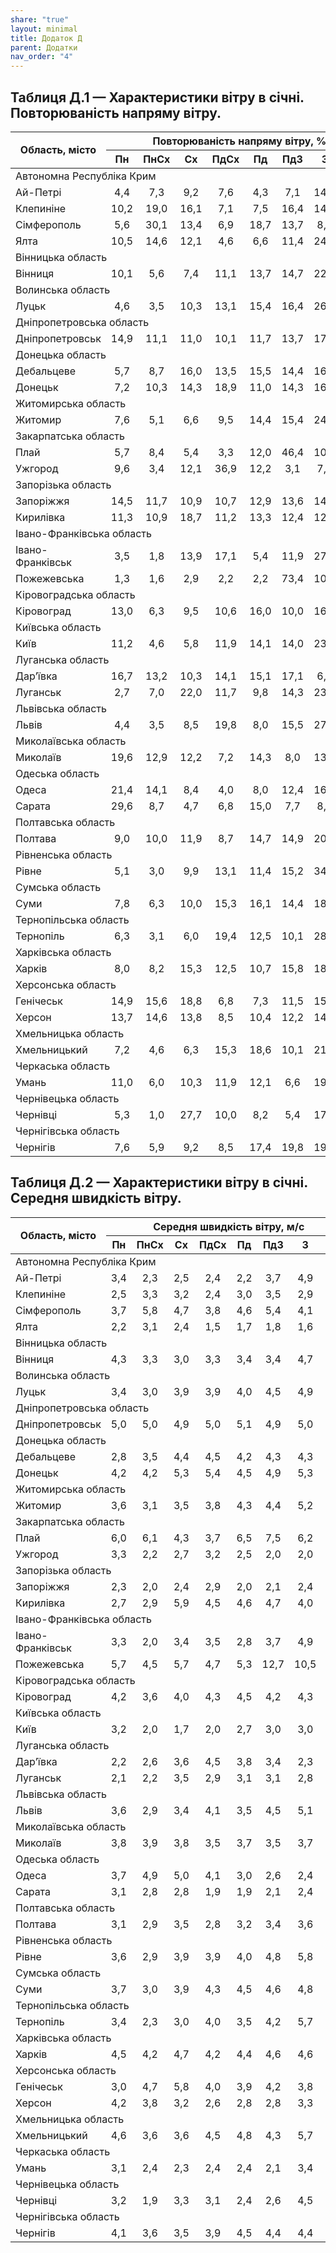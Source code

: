 ```yaml
---
share: "true"
layout: minimal
title: Додаток Д
parent: Додатки
nav_order: "4"
---
```



## Таблиця Д.1 — Характеристики вітру в січні. Повторюваність напряму вітру.

<table>
<thead>
  <tr>
    <th rowspan="2">Область, місто</th>
    <th colspan="8">Повторюваність напряму вітру, %</th>
  </tr>
  <tr>
    <th>Пн</th>
    <th>ПнСх</th>
    <th>Сх</th>
    <th>ПдСх</th>
    <th>Пд</th>
    <th>ПдЗ</th>
    <th>З</th>
    <th>ПнЗ</th>
  </tr>
</thead>
<tbody>
  <tr>
    <td colspan="9">Автономна Республіка Крим</td>
  </tr>
  <tr>
    <td>Ай-Петрі</td>
    <td style="text-align: center;">4,4</td>
    <td style="text-align: center;">7,3</td>
    <td style="text-align: center;">9,2</td>
    <td style="text-align: center;">7,6</td>
    <td style="text-align: center;">4,3</td>
    <td style="text-align: center;">7,1</td>
    <td style="text-align: center;">14,6</td>
    <td style="text-align: center;">45,5</td>
  </tr>
  <tr>
    <td>Клепиніне</td>
    <td style="text-align: center;">10,2</td>
    <td style="text-align: center;">19,0</td>
    <td style="text-align: center;">16,1</td>
    <td style="text-align: center;">7,1</td>
    <td style="text-align: center;">7,5</td>
    <td style="text-align: center;">16,4</td>
    <td style="text-align: center;">14,3</td>
    <td style="text-align: center;">9,4</td>
  </tr>
  <tr>
    <td>Сімферополь</td>
    <td style="text-align: center;">5,6</td>
    <td style="text-align: center;">30,1</td>
    <td style="text-align: center;">13,4</td>
    <td style="text-align: center;">6,9</td>
    <td style="text-align: center;">18,7</td>
    <td style="text-align: center;">13,7</td>
    <td style="text-align: center;">8,2</td>
    <td style="text-align: center;">3,4</td>
  </tr>
  <tr>
    <td>Ялта</td>
    <td style="text-align: center;">10,5</td>
    <td style="text-align: center;">14,6</td>
    <td style="text-align: center;">12,1</td>
    <td style="text-align: center;">4,6</td>
    <td style="text-align: center;">6,6</td>
    <td style="text-align: center;">11,4</td>
    <td style="text-align: center;">24,0</td>
    <td style="text-align: center;">16,2</td>
  </tr>
  <tr>
    <td colspan="9">Вінницька область</td>
  </tr>
  <tr>
    <td>Вінниця</td>
    <td style="text-align: center;">10,1</td>
    <td style="text-align: center;">5,6</td>
    <td style="text-align: center;">7,4</td>
    <td style="text-align: center;">11,1</td>
    <td style="text-align: center;">13,7</td>
    <td style="text-align: center;">14,7</td>
    <td style="text-align: center;">22,6</td>
    <td style="text-align: center;">14,8</td>
  </tr>
  <tr>
    <td colspan="9">Волинська область</td>
  </tr>
  <tr>
    <td>Луцьк</td>
    <td style="text-align: center;">4,6</td>
    <td style="text-align: center;">3,5</td>
    <td style="text-align: center;">10,3</td>
    <td style="text-align: center;">13,1</td>
    <td style="text-align: center;">15,4</td>
    <td style="text-align: center;">16,4</td>
    <td style="text-align: center;">26,1</td>
    <td style="text-align: center;">10,6</td>
  </tr>
  <tr>
    <td colspan="9">Дніпропетровська область</td>
  </tr>
  <tr>
    <td>Дніпропетровськ</td>
    <td style="text-align: center;">14,9</td>
    <td style="text-align: center;">11,1</td>
    <td style="text-align: center;">11,0</td>
    <td style="text-align: center;">10,1</td>
    <td style="text-align: center;">11,7</td>
    <td style="text-align: center;">13,7</td>
    <td style="text-align: center;">17,6</td>
    <td style="text-align: center;">9,9</td>
  </tr>
  <tr>
    <td colspan="9">Донецька область</td>
  </tr>
  <tr>
    <td>Дебальцеве</td>
    <td style="text-align: center;">5,7</td>
    <td style="text-align: center;">8,7</td>
    <td style="text-align: center;">16,0</td>
    <td style="text-align: center;">13,5</td>
    <td style="text-align: center;">15,5</td>
    <td style="text-align: center;">14,4</td>
    <td style="text-align: center;">16,5</td>
    <td style="text-align: center;">9,7</td>
  </tr>
  <tr>
    <td>Донецьк</td>
    <td style="text-align: center;">7,2</td>
    <td style="text-align: center;">10,3</td>
    <td style="text-align: center;">14,3</td>
    <td style="text-align: center;">18,9</td>
    <td style="text-align: center;">11,0</td>
    <td style="text-align: center;">14,3</td>
    <td style="text-align: center;">16,6</td>
    <td style="text-align: center;">7,4</td>
  </tr>
  <tr>
    <td colspan="9">Житомирська область</td>
  </tr>
  <tr>
    <td>Житомир</td>
    <td style="text-align: center;">7,6</td>
    <td style="text-align: center;">5,1</td>
    <td style="text-align: center;">6,6</td>
    <td style="text-align: center;">9,5</td>
    <td style="text-align: center;">14,4</td>
    <td style="text-align: center;">15,4</td>
    <td style="text-align: center;">24,0</td>
    <td style="text-align: center;">17,4</td>
  </tr>
  <tr>
    <td colspan="9">Закарпатська область</td>
  </tr>
  <tr>
    <td>Плай</td>
    <td style="text-align: center;">5,7</td>
    <td style="text-align: center;">8,4</td>
    <td style="text-align: center;">5,4</td>
    <td style="text-align: center;">3,3</td>
    <td style="text-align: center;">12,0</td>
    <td style="text-align: center;">46,4</td>
    <td style="text-align: center;">10,3</td>
    <td style="text-align: center;">8,5</td>
  </tr>
  <tr>
    <td>Ужгород</td>
    <td style="text-align: center;">9,6</td>
    <td style="text-align: center;">3,4</td>
    <td style="text-align: center;">12,1</td>
    <td style="text-align: center;">36,9</td>
    <td style="text-align: center;">12,2</td>
    <td style="text-align: center;">3,1</td>
    <td style="text-align: center;">7,3</td>
    <td style="text-align: center;">15,4</td>
  </tr>
  <tr>
    <td colspan="9">Запорізька область</td>
  </tr>
  <tr>
    <td>Запоріжжя</td>
    <td style="text-align: center;">14,5</td>
    <td style="text-align: center;">11,7</td>
    <td style="text-align: center;">10,9</td>
    <td style="text-align: center;">10,7</td>
    <td style="text-align: center;">12,9</td>
    <td style="text-align: center;">13,6</td>
    <td style="text-align: center;">14,9</td>
    <td style="text-align: center;">10,8</td>
  </tr>
  <tr>
    <td>Кирилівка</td>
    <td style="text-align: center;">11,3</td>
    <td style="text-align: center;">10,9</td>
    <td style="text-align: center;">18,7</td>
    <td style="text-align: center;">11,2</td>
    <td style="text-align: center;">13,3</td>
    <td style="text-align: center;">12,4</td>
    <td style="text-align: center;">12,9</td>
    <td style="text-align: center;">9,3</td>
  </tr>
  <tr>
    <td colspan="9">Івано-Франківська область</td>
  </tr>
  <tr>
    <td>Івано-Франківськ</td>
    <td style="text-align: center;">3,5</td>
    <td style="text-align: center;">1,8</td>
    <td style="text-align: center;">13,9</td>
    <td style="text-align: center;">17,1</td>
    <td style="text-align: center;">5,4</td>
    <td style="text-align: center;">11,9</td>
    <td style="text-align: center;">27,1</td>
    <td style="text-align: center;">19,3</td>
  </tr>
  <tr>
    <td>Пожежевська</td>
    <td style="text-align: center;">1,3</td>
    <td style="text-align: center;">1,6</td>
    <td style="text-align: center;">2,9</td>
    <td style="text-align: center;">2,2</td>
    <td style="text-align: center;">2,2</td>
    <td style="text-align: center;">73,4</td>
    <td style="text-align: center;">10,4</td>
    <td style="text-align: center;">6,0</td>
  </tr>
  <tr>
    <td colspan="9">Кіровоградська область</td>
  </tr>
  <tr>
    <td>Кіровоград</td>
    <td style="text-align: center;">13,0</td>
    <td style="text-align: center;">6,3</td>
    <td style="text-align: center;">9,5</td>
    <td style="text-align: center;">10,6</td>
    <td style="text-align: center;">16,0</td>
    <td style="text-align: center;">10,0</td>
    <td style="text-align: center;">16,8</td>
    <td style="text-align: center;">17,8</td>
  </tr>
  <tr>
    <td colspan="9">Київська область</td>
  </tr>
  <tr>
    <td>Київ</td>
    <td style="text-align: center;">11,2</td>
    <td style="text-align: center;">4,6</td>
    <td style="text-align: center;">5,8</td>
    <td style="text-align: center;">11,9</td>
    <td style="text-align: center;">14,1</td>
    <td style="text-align: center;">14,0</td>
    <td style="text-align: center;">23,5</td>
    <td style="text-align: center;">14,9</td>
  </tr>
  <tr>
    <td colspan="9">Луганська область</td>
  </tr>
  <tr>
    <td>Дар’ївка </td>
    <td style="text-align: center;">16,7</td>
    <td style="text-align: center;">13,2</td>
    <td style="text-align: center;">10,3</td>
    <td style="text-align: center;">14,1</td>
    <td style="text-align: center;">15,1</td>
    <td style="text-align: center;">17,1</td>
    <td style="text-align: center;">6,6</td>
    <td style="text-align: center;">6,9</td>
  </tr>
  <tr>
    <td>Луганськ </td>
    <td style="text-align: center;">2,7</td>
    <td style="text-align: center;">7,0</td>
    <td style="text-align: center;">22,0</td>
    <td style="text-align: center;">11,7</td>
    <td style="text-align: center;">9,8</td>
    <td style="text-align: center;">14,3</td>
    <td style="text-align: center;">23,8</td>
    <td style="text-align: center;">8,7</td>
  </tr>
  <tr>
    <td colspan="9">Львівська область</td>
  </tr>
  <tr>
    <td>Львів</td>
    <td style="text-align: center;">4,4</td>
    <td style="text-align: center;">3,5</td>
    <td style="text-align: center;">8,5</td>
    <td style="text-align: center;">19,8</td>
    <td style="text-align: center;">8,0</td>
    <td style="text-align: center;">15,5</td>
    <td style="text-align: center;">27,9</td>
    <td style="text-align: center;">12,4</td>
  </tr>
  <tr>
    <td colspan="9">Миколаївська область</td>
  </tr>
  <tr>
    <td>Миколаїв</td>
    <td style="text-align: center;">19,6</td>
    <td style="text-align: center;">12,9</td>
    <td style="text-align: center;">12,2</td>
    <td style="text-align: center;">7,2</td>
    <td style="text-align: center;">14,3</td>
    <td style="text-align: center;">8,0</td>
    <td style="text-align: center;">13,0</td>
    <td style="text-align: center;">12,8</td>
  </tr>
  <tr>
    <td colspan="9">Одеська область</td>
  </tr>
  <tr>
    <td>Одеса</td>
    <td style="text-align: center;">21,4</td>
    <td style="text-align: center;">14,1</td>
    <td style="text-align: center;">8,4</td>
    <td style="text-align: center;">4,0</td>
    <td style="text-align: center;">8,0</td>
    <td style="text-align: center;">12,4</td>
    <td style="text-align: center;">16,3</td>
    <td style="text-align: center;">15,4</td>
  </tr>
  <tr>
    <td>Сарата</td>
    <td style="text-align: center;">29,6</td>
    <td style="text-align: center;">8,7</td>
    <td style="text-align: center;">4,7</td>
    <td style="text-align: center;">6,8</td>
    <td style="text-align: center;">15,0</td>
    <td style="text-align: center;">7,7</td>
    <td style="text-align: center;">8,2</td>
    <td style="text-align: center;">19,3</td>
  </tr>
  <tr>
    <td colspan="9">Полтавська область</td>
  </tr>
  <tr>
    <td>Полтава</td>
    <td style="text-align: center;">9,0</td>
    <td style="text-align: center;">10,0</td>
    <td style="text-align: center;">11,9</td>
    <td style="text-align: center;">8,7</td>
    <td style="text-align: center;">14,7</td>
    <td style="text-align: center;">14,9</td>
    <td style="text-align: center;">20,2</td>
    <td style="text-align: center;">10,6</td>
  </tr>
  <tr>
    <td colspan="9">Рівненська область</td>
  </tr>
  <tr>
    <td>Рівне</td>
    <td style="text-align: center;">5,1</td>
    <td style="text-align: center;">3,0</td>
    <td style="text-align: center;">9,9</td>
    <td style="text-align: center;">13,1</td>
    <td style="text-align: center;">11,4</td>
    <td style="text-align: center;">15,2</td>
    <td style="text-align: center;">34,2</td>
    <td style="text-align: center;">8,1</td>
  </tr>
  <tr>
    <td colspan="9">Сумська область</td>
  </tr>
  <tr>
    <td>Суми</td>
    <td style="text-align: center;">7,8</td>
    <td style="text-align: center;">6,3</td>
    <td style="text-align: center;">10,0</td>
    <td style="text-align: center;">15,3</td>
    <td style="text-align: center;">16,1</td>
    <td style="text-align: center;">14,4</td>
    <td style="text-align: center;">18,6</td>
    <td style="text-align: center;">11,5</td>
  </tr>
  <tr>
    <td colspan="9">Тернопільська область</td>
  </tr>
  <tr>
    <td>Тернопіль</td>
    <td style="text-align: center;">6,3</td>
    <td style="text-align: center;">3,1</td>
    <td style="text-align: center;">6,0</td>
    <td style="text-align: center;">19,4</td>
    <td style="text-align: center;">12,5</td>
    <td style="text-align: center;">10,1</td>
    <td style="text-align: center;">28,6</td>
    <td style="text-align: center;">14,0</td>
  </tr>
  <tr>
    <td colspan="9">Харківська область</td>
  </tr>
  <tr>
    <td>Харків</td>
    <td style="text-align: center;">8,0</td>
    <td style="text-align: center;">8,2</td>
    <td style="text-align: center;">15,3</td>
    <td style="text-align: center;">12,5</td>
    <td style="text-align: center;">10,7</td>
    <td style="text-align: center;">15,8</td>
    <td style="text-align: center;">18,9</td>
    <td style="text-align: center;">10,6</td>
  </tr>
  <tr>
    <td colspan="9">Херсонська область</td>
  </tr>
  <tr>
    <td>Генічеськ</td>
    <td style="text-align: center;">14,9</td>
    <td style="text-align: center;">15,6</td>
    <td style="text-align: center;">18,8</td>
    <td style="text-align: center;">6,8</td>
    <td style="text-align: center;">7,3</td>
    <td style="text-align: center;">11,5</td>
    <td style="text-align: center;">15,3</td>
    <td style="text-align: center;">9,8</td>
  </tr>
  <tr>
    <td>Херсон</td>
    <td style="text-align: center;">13,7</td>
    <td style="text-align: center;">14,6</td>
    <td style="text-align: center;">13,8</td>
    <td style="text-align: center;">8,5</td>
    <td style="text-align: center;">10,4</td>
    <td style="text-align: center;">12,2</td>
    <td style="text-align: center;">14,9</td>
    <td style="text-align: center;">11,9</td>
  </tr>
  <tr>
    <td colspan="9">Хмельницька область</td>
  </tr>
  <tr>
    <td>Хмельницький</td>
    <td style="text-align: center;">7,2</td>
    <td style="text-align: center;">4,6</td>
    <td style="text-align: center;">6,3</td>
    <td style="text-align: center;">15,3</td>
    <td style="text-align: center;">18,6</td>
    <td style="text-align: center;">10,1</td>
    <td style="text-align: center;">21,2</td>
    <td style="text-align: center;">16,7</td>
  </tr>
  <tr>
    <td colspan="9">Черкаська область</td>
  </tr>
  <tr>
    <td>Умань</td>
    <td style="text-align: center;">11,0</td>
    <td style="text-align: center;">6,0</td>
    <td style="text-align: center;">10,3</td>
    <td style="text-align: center;">11,9</td>
    <td style="text-align: center;">12,1</td>
    <td style="text-align: center;">6,6</td>
    <td style="text-align: center;">19,7</td>
    <td style="text-align: center;">22,4</td>
  </tr>
  <tr>
    <td colspan="9">Чернівецька область</td>
  </tr>
  <tr>
    <td>Чернівці</td>
    <td style="text-align: center;">5,3</td>
    <td style="text-align: center;">1,0</td>
    <td style="text-align: center;">27,7</td>
    <td style="text-align: center;">10,0</td>
    <td style="text-align: center;">8,2</td>
    <td style="text-align: center;">5,4</td>
    <td style="text-align: center;">17,4</td>
    <td style="text-align: center;">25,0</td>
  </tr>
  <tr>
    <td colspan="9">Чернігівська область</td>
  </tr>
  <tr>
    <td>Чернігів</td>
    <td style="text-align: center;">7,6</td>
    <td style="text-align: center;">5,9</td>
    <td style="text-align: center;">9,2</td>
    <td style="text-align: center;">8,5</td>
    <td style="text-align: center;">17,4</td>
    <td style="text-align: center;">19,8</td>
    <td style="text-align: center;">19,7</td>
    <td style="text-align: center;">11,9</td>
  </tr>
</tbody>
</table>

## Таблиця Д.2 — Характеристики вітру в січні. Середня швидкість вітру.

<table>
<thead>
  <tr>
    <th rowspan="2">Область, місто</th>
    <th colspan="8">Середня швидкість вітру, м/с</th>
  </tr>
  <tr>
    <th>Пн</th>
    <th>ПнСх</th>
    <th>Сх</th>
    <th>ПдСх</th>
    <th>Пд</th>
    <th>ПдЗ</th>
    <th>З</th>
    <th>ПнЗ</th>
  </tr>
</thead>
<tbody>
  <tr>
    <td colspan="9">Автономна Республіка Крим</td>
  </tr>
  <tr>
    <td>Ай-Петрі</td>
    <td style="text-align: center;">3,4</td>
    <td style="text-align: center;">2,3</td>
    <td style="text-align: center;">2,5</td>
    <td style="text-align: center;">2,4</td>
    <td style="text-align: center;">2,2</td>
    <td style="text-align: center;">3,7</td>
    <td style="text-align: center;">4,9</td>
    <td style="text-align: center;">6,7</td>
  </tr>
  <tr>
    <td>Клепиніне</td>
    <td style="text-align: center;">2,5</td>
    <td style="text-align: center;">3,3</td>
    <td style="text-align: center;">3,2</td>
    <td style="text-align: center;">2,4</td>
    <td style="text-align: center;">3,0</td>
    <td style="text-align: center;">3,5</td>
    <td style="text-align: center;">2,9</td>
    <td style="text-align: center;">2,8</td>
  </tr>
  <tr>
    <td>Сімферополь</td>
    <td style="text-align: center;">3,7</td>
    <td style="text-align: center;">5,8</td>
    <td style="text-align: center;">4,7</td>
    <td style="text-align: center;">3,8</td>
    <td style="text-align: center;">4,6</td>
    <td style="text-align: center;">5,4</td>
    <td style="text-align: center;">4,1</td>
    <td style="text-align: center;">3,7</td>
  </tr>
  <tr>
    <td>Ялта</td>
    <td style="text-align: center;">2,2</td>
    <td style="text-align: center;">3,1</td>
    <td style="text-align: center;">2,4</td>
    <td style="text-align: center;">1,5</td>
    <td style="text-align: center;">1,7</td>
    <td style="text-align: center;">1,8</td>
    <td style="text-align: center;">1,6</td>
    <td style="text-align: center;">2,1</td>
  </tr>
  <tr>
    <td colspan="9">Вінницька область</td>
  </tr>
  <tr>
    <td>Вінниця</td>
    <td style="text-align: center;">4,3</td>
    <td style="text-align: center;">3,3</td>
    <td style="text-align: center;">3,0</td>
    <td style="text-align: center;">3,3</td>
    <td style="text-align: center;">3,4</td>
    <td style="text-align: center;">3,4</td>
    <td style="text-align: center;">4,7</td>
    <td style="text-align: center;">5,0</td>
  </tr>
  <tr>
    <td colspan="9">Волинська область</td>
  </tr>
  <tr>
    <td>Луцьк</td>
    <td style="text-align: center;">3,4</td>
    <td style="text-align: center;">3,0</td>
    <td style="text-align: center;">3,9</td>
    <td style="text-align: center;">3,9</td>
    <td style="text-align: center;">4,0</td>
    <td style="text-align: center;">4,5</td>
    <td style="text-align: center;">4,9</td>
    <td style="text-align: center;">4,5</td>
  </tr>
  <tr>
    <td colspan="9">Дніпропетровська область</td>
  </tr>
  <tr>
    <td>Дніпропетровськ</td>
    <td style="text-align: center;">5,0</td>
    <td style="text-align: center;">5,0</td>
    <td style="text-align: center;">4,9</td>
    <td style="text-align: center;">5,0</td>
    <td style="text-align: center;">5,1</td>
    <td style="text-align: center;">4,9</td>
    <td style="text-align: center;">5,0</td>
    <td style="text-align: center;">5,6</td>
  </tr>
  <tr>
    <td colspan="9">Донецька область</td>
  </tr>
  <tr>
    <td>Дебальцеве</td>
    <td style="text-align: center;">2,8</td>
    <td style="text-align: center;">3,5</td>
    <td style="text-align: center;">4,4</td>
    <td style="text-align: center;">4,5</td>
    <td style="text-align: center;">4,2</td>
    <td style="text-align: center;">4,3</td>
    <td style="text-align: center;">4,3</td>
    <td style="text-align: center;">4,0</td>
  </tr>
  <tr>
    <td>Донецьк</td>
    <td style="text-align: center;">4,2</td>
    <td style="text-align: center;">4,2</td>
    <td style="text-align: center;">5,3</td>
    <td style="text-align: center;">5,4</td>
    <td style="text-align: center;">4,5</td>
    <td style="text-align: center;">4,9</td>
    <td style="text-align: center;">5,3</td>
    <td style="text-align: center;">4,7</td>
  </tr>
  <tr>
    <td colspan="9">Житомирська область</td>
  </tr>
  <tr>
    <td>Житомир</td>
    <td style="text-align: center;">3,6</td>
    <td style="text-align: center;">3,1</td>
    <td style="text-align: center;">3,5</td>
    <td style="text-align: center;">3,8</td>
    <td style="text-align: center;">4,3</td>
    <td style="text-align: center;">4,4</td>
    <td style="text-align: center;">5,2</td>
    <td style="text-align: center;">4,7</td>
  </tr>
  <tr>
    <td colspan="9">Закарпатська область</td>
  </tr>
  <tr>
    <td>Плай</td>
    <td style="text-align: center;">6,0</td>
    <td style="text-align: center;">6,1</td>
    <td style="text-align: center;">4,3</td>
    <td style="text-align: center;">3,7</td>
    <td style="text-align: center;">6,5</td>
    <td style="text-align: center;">7,5</td>
    <td style="text-align: center;">6,2</td>
    <td style="text-align: center;">5,2</td>
  </tr>
  <tr>
    <td>Ужгород</td>
    <td style="text-align: center;">3,3</td>
    <td style="text-align: center;">2,2</td>
    <td style="text-align: center;">2,7</td>
    <td style="text-align: center;">3,2</td>
    <td style="text-align: center;">2,5</td>
    <td style="text-align: center;">2,0</td>
    <td style="text-align: center;">2,0</td>
    <td style="text-align: center;">3,0</td>
  </tr>
  <tr>
    <td colspan="9">Запорізька область</td>
  </tr>
  <tr>
    <td>Запоріжжя</td>
    <td style="text-align: center;">2,3</td>
    <td style="text-align: center;">2,0</td>
    <td style="text-align: center;">2,4</td>
    <td style="text-align: center;">2,9</td>
    <td style="text-align: center;">2,0</td>
    <td style="text-align: center;">2,1</td>
    <td style="text-align: center;">2,4</td>
    <td style="text-align: center;">2,4</td>
  </tr>
  <tr>
    <td>Кирилівка</td>
    <td style="text-align: center;">2,7</td>
    <td style="text-align: center;">2,9</td>
    <td style="text-align: center;">5,9</td>
    <td style="text-align: center;">4,5</td>
    <td style="text-align: center;">4,6</td>
    <td style="text-align: center;">4,7</td>
    <td style="text-align: center;">4,0</td>
    <td style="text-align: center;">3,7</td>
  </tr>
  <tr>
    <td colspan="9">Івано-Франківська область</td>
  </tr>
  <tr>
    <td>Івано-Франківськ</td>
    <td style="text-align: center;">3,3</td>
    <td style="text-align: center;">2,0</td>
    <td style="text-align: center;">3,4</td>
    <td style="text-align: center;">3,5</td>
    <td style="text-align: center;">2,8</td>
    <td style="text-align: center;">3,7</td>
    <td style="text-align: center;">4,9</td>
    <td style="text-align: center;">4,8</td>
  </tr>
  <tr>
    <td>Пожежевська</td>
    <td style="text-align: center;">5,7</td>
    <td style="text-align: center;">4,5</td>
    <td style="text-align: center;">5,7</td>
    <td style="text-align: center;">4,7</td>
    <td style="text-align: center;">5,3</td>
    <td style="text-align: center;">12,7</td>
    <td style="text-align: center;">10,5</td>
    <td style="text-align: center;">7,0</td>
  </tr>
  <tr>
    <td colspan="9">Кіровоградська область</td>
  </tr>
  <tr>
    <td>Кіровоград</td>
    <td style="text-align: center;">4,2</td>
    <td style="text-align: center;">3,6</td>
    <td style="text-align: center;">4,0</td>
    <td style="text-align: center;">4,3</td>
    <td style="text-align: center;">4,5</td>
    <td style="text-align: center;">4,2</td>
    <td style="text-align: center;">4,3</td>
    <td style="text-align: center;">4,2</td>
  </tr>
  <tr>
    <td colspan="9">Київська область</td>
  </tr>
  <tr>
    <td>Київ</td>
    <td style="text-align: center;">3,2</td>
    <td style="text-align: center;">2,0</td>
    <td style="text-align: center;">1,7</td>
    <td style="text-align: center;">2,0</td>
    <td style="text-align: center;">2,7</td>
    <td style="text-align: center;">3,0</td>
    <td style="text-align: center;">3,0</td>
    <td style="text-align: center;">2,9</td>
  </tr>
  <tr>
    <td colspan="9">Луганська область</td>
  </tr>
  <tr>
    <td>Дар’ївка </td>
    <td style="text-align: center;">2,2</td>
    <td style="text-align: center;">2,6</td>
    <td style="text-align: center;">3,6</td>
    <td style="text-align: center;">4,5</td>
    <td style="text-align: center;">3,8</td>
    <td style="text-align: center;">3,4</td>
    <td style="text-align: center;">2,3</td>
    <td style="text-align: center;">2,1</td>
  </tr>
  <tr>
    <td>Луганськ </td>
    <td style="text-align: center;">2,1</td>
    <td style="text-align: center;">2,2</td>
    <td style="text-align: center;">3,5</td>
    <td style="text-align: center;">2,9</td>
    <td style="text-align: center;">3,1</td>
    <td style="text-align: center;">3,1</td>
    <td style="text-align: center;">2,8</td>
    <td style="text-align: center;">2,5</td>
  </tr>
  <tr>
    <td colspan="9">Львівська область</td>
  </tr>
  <tr>
    <td>Львів</td>
    <td style="text-align: center;">3,6</td>
    <td style="text-align: center;">2,9</td>
    <td style="text-align: center;">3,4</td>
    <td style="text-align: center;">4,1</td>
    <td style="text-align: center;">3,5</td>
    <td style="text-align: center;">4,5</td>
    <td style="text-align: center;">5,1</td>
    <td style="text-align: center;">4,5</td>
  </tr>
  <tr>
    <td colspan="9">Миколаївська область</td>
  </tr>
  <tr>
    <td>Миколаїв</td>
    <td style="text-align: center;">3,8</td>
    <td style="text-align: center;">3,9</td>
    <td style="text-align: center;">3,8</td>
    <td style="text-align: center;">3,5</td>
    <td style="text-align: center;">3,7</td>
    <td style="text-align: center;">3,5</td>
    <td style="text-align: center;">3,7</td>
    <td style="text-align: center;">3,5</td>
  </tr>
  <tr>
    <td colspan="9">Одеська область</td>
  </tr>
  <tr>
    <td>Одеса</td>
    <td style="text-align: center;">3,7</td>
    <td style="text-align: center;">4,9</td>
    <td style="text-align: center;">5,0</td>
    <td style="text-align: center;">4,1</td>
    <td style="text-align: center;">3,0</td>
    <td style="text-align: center;">2,6</td>
    <td style="text-align: center;">2,4</td>
    <td style="text-align: center;">3,0</td>
  </tr>
  <tr>
    <td>Сарата</td>
    <td style="text-align: center;">3,1</td>
    <td style="text-align: center;">2,8</td>
    <td style="text-align: center;">2,8</td>
    <td style="text-align: center;">1,9</td>
    <td style="text-align: center;">1,9</td>
    <td style="text-align: center;">2,1</td>
    <td style="text-align: center;">2,4</td>
    <td style="text-align: center;">3,0</td>
  </tr>
  <tr>
    <td colspan="9">Полтавська область</td>
  </tr>
  <tr>
    <td>Полтава</td>
    <td style="text-align: center;">3,1</td>
    <td style="text-align: center;">2,9</td>
    <td style="text-align: center;">3,5</td>
    <td style="text-align: center;">2,8</td>
    <td style="text-align: center;">3,2</td>
    <td style="text-align: center;">3,4</td>
    <td style="text-align: center;">3,6</td>
    <td style="text-align: center;">3,6</td>
  </tr>
  <tr>
    <td colspan="9">Рівненська область</td>
  </tr>
  <tr>
    <td>Рівне</td>
    <td style="text-align: center;">3,6</td>
    <td style="text-align: center;">2,9</td>
    <td style="text-align: center;">3,9</td>
    <td style="text-align: center;">3,9</td>
    <td style="text-align: center;">4,0</td>
    <td style="text-align: center;">4,8</td>
    <td style="text-align: center;">5,8</td>
    <td style="text-align: center;">5,1</td>
  </tr>
  <tr>
    <td colspan="9">Сумська область</td>
  </tr>
  <tr>
    <td>Суми</td>
    <td style="text-align: center;">3,7</td>
    <td style="text-align: center;">3,0</td>
    <td style="text-align: center;">3,9</td>
    <td style="text-align: center;">4,3</td>
    <td style="text-align: center;">4,5</td>
    <td style="text-align: center;">4,6</td>
    <td style="text-align: center;">4,8</td>
    <td style="text-align: center;">4,4</td>
  </tr>
  <tr>
    <td colspan="9">Тернопільська область</td>
  </tr>
  <tr>
    <td>Тернопіль</td>
    <td style="text-align: center;">3,4</td>
    <td style="text-align: center;">2,3</td>
    <td style="text-align: center;">3,0</td>
    <td style="text-align: center;">4,0</td>
    <td style="text-align: center;">3,5</td>
    <td style="text-align: center;">4,2</td>
    <td style="text-align: center;">5,7</td>
    <td style="text-align: center;">5,0</td>
  </tr>
  <tr>
    <td colspan="9">Харківська область</td>
  </tr>
  <tr>
    <td>Харків</td>
    <td style="text-align: center;">4,5</td>
    <td style="text-align: center;">4,2</td>
    <td style="text-align: center;">4,7</td>
    <td style="text-align: center;">4,2</td>
    <td style="text-align: center;">4,4</td>
    <td style="text-align: center;">4,6</td>
    <td style="text-align: center;">4,6</td>
    <td style="text-align: center;">4,2</td>
  </tr>
  <tr>
    <td colspan="9">Херсонська область</td>
  </tr>
  <tr>
    <td>Генічеськ</td>
    <td style="text-align: center;">3,0</td>
    <td style="text-align: center;">4,7</td>
    <td style="text-align: center;">5,8</td>
    <td style="text-align: center;">4,0</td>
    <td style="text-align: center;">3,9</td>
    <td style="text-align: center;">4,2</td>
    <td style="text-align: center;">3,8</td>
    <td style="text-align: center;">3,4</td>
  </tr>
  <tr>
    <td>Херсон</td>
    <td style="text-align: center;">4,2</td>
    <td style="text-align: center;">3,8</td>
    <td style="text-align: center;">3,2</td>
    <td style="text-align: center;">2,6</td>
    <td style="text-align: center;">2,8</td>
    <td style="text-align: center;">2,8</td>
    <td style="text-align: center;">3,3</td>
    <td style="text-align: center;">3,9</td>
  </tr>
  <tr>
    <td colspan="9">Хмельницька область</td>
  </tr>
  <tr>
    <td>Хмельницький</td>
    <td style="text-align: center;">4,6</td>
    <td style="text-align: center;">3,6</td>
    <td style="text-align: center;">3,6</td>
    <td style="text-align: center;">4,5</td>
    <td style="text-align: center;">4,8</td>
    <td style="text-align: center;">4,3</td>
    <td style="text-align: center;">5,7</td>
    <td style="text-align: center;">5,5</td>
  </tr>
  <tr>
    <td colspan="9">Черкаська область</td>
  </tr>
  <tr>
    <td>Умань</td>
    <td style="text-align: center;">3,1</td>
    <td style="text-align: center;">2,4</td>
    <td style="text-align: center;">2,3</td>
    <td style="text-align: center;">2,4</td>
    <td style="text-align: center;">2,4</td>
    <td style="text-align: center;">2,1</td>
    <td style="text-align: center;">3,4</td>
    <td style="text-align: center;">4,3</td>
  </tr>
  <tr>
    <td colspan="9">Чернівецька область</td>
  </tr>
  <tr>
    <td>Чернівці</td>
    <td style="text-align: center;">3,2</td>
    <td style="text-align: center;">1,9</td>
    <td style="text-align: center;">3,3</td>
    <td style="text-align: center;">3,1</td>
    <td style="text-align: center;">2,4</td>
    <td style="text-align: center;">2,6</td>
    <td style="text-align: center;">4,5</td>
    <td style="text-align: center;">4,7</td>
  </tr>
  <tr>
    <td colspan="9">Чернігівська область</td>
  </tr>
  <tr>
    <td>Чернігів</td>
    <td style="text-align: center;">4,1</td>
    <td style="text-align: center;">3,6</td>
    <td style="text-align: center;">3,5</td>
    <td style="text-align: center;">3,9</td>
    <td style="text-align: center;">4,5</td>
    <td style="text-align: center;">4,4</td>
    <td style="text-align: center;">4,4</td>
    <td style="text-align: center;">4,3</td>
  </tr>
</tbody>
</table>
